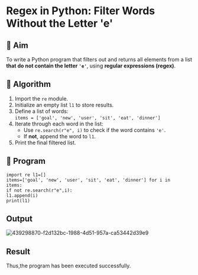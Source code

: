 # Regex in Python: Filter Words Without the Letter 'e'

## 🎯 Aim
To write a Python program that filters out and returns all elements from a list **that do not contain the letter `'e'`**, using **regular expressions (regex)**.

## 🧠 Algorithm
1. Import the `re` module.
2. Initialize an empty list `l1` to store results.
3. Define a list of words:  
   `items = ['goal', 'new', 'user', 'sit', 'eat', 'dinner']`
4. Iterate through each word in the list:
   - Use `re.search(r"e", i)` to check if the word contains `'e'`.
   - If **not**, append the word to `l1`.
5. Print the final filtered list.

## 🧾 Program
```
import re l1=[] 
items=['goal', 'new', 'user', 'sit', 'eat', 'dinner'] for i in 
items: 
if not re.search(r"e",i): 
l1.append(i) 
print(l1)
```
## Output

![439298870-f2d132bc-1988-4d51-957a-ca53442d39e9](https://github.com/user-attachments/assets/1f9c179b-c0c0-44a6-8d11-8830ee987853)

## Result
Thus,the program has been executed successfully.
